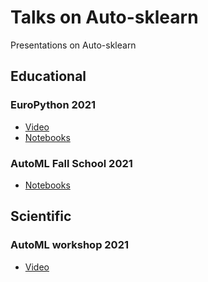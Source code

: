 # Talks on Auto-sklearn
Presentations on Auto-sklearn

## Educational

### EuroPython 2021

* [Video](https://www.youtube.com/watch?v=ugN8U--oUaU)
* [Notebooks](https://github.com/automl/auto-sklearn-talks/tree/main/2021_07_28_EuroPython)

### AutoML Fall School 2021

* [Notebooks](https://github.com/automl/auto-sklearn-talks/tree/main/2021_11_10_AutoMLFallSchool)

## Scientific

### AutoML workshop 2021

* [Video](https://slideslive.com/38959827/towards-handsfree-automl)
